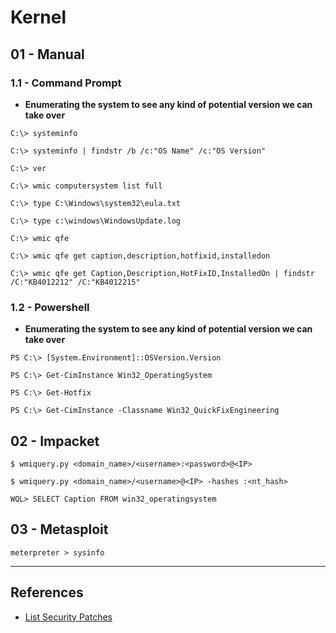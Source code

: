 # Kernel

## 01 - Manual

### 1.1 - Command Prompt

- **Enumerating the system to see any kind of potential version we can take over**

`C:\> systeminfo`

`C:\> systeminfo | findstr /b /c:"OS Name" /c:"OS Version"`

`C:\> ver`

`C:\> wmic computersystem list full`

`C:\> type C:\Windows\system32\eula.txt`

`C:\> type c:\windows\WindowsUpdate.log`

`C:\> wmic qfe`

`C:\> wmic qfe get caption,description,hotfixid,installedon`

`C:\> wmic qfe get Caption,Description,HotFixID,InstalledOn | findstr /C:"KB4012212" /C:"KB4012215"`

### 1.2 - Powershell

- **Enumerating the system to see any kind of potential version we can take over**

`PS C:\> [System.Environment]::OSVersion.Version`

`PS C:\> Get-CimInstance Win32_OperatingSystem`

`PS C:\> Get-Hotfix`

`PS C:\> Get-CimInstance -Classname Win32_QuickFixEngineering`

## 02 - Impacket

`$ wmiquery.py <domain_name>/<username>:<password>@<IP>`

`$ wmiquery.py <domain_name>/<username>@<IP> -hashes :<nt_hash>`

`WQL> SELECT Caption FROM win32_operatingsystem`

## 03 - Metasploit

`meterpreter > sysinfo`

---
## References

- [List Security Patches](https://support.moonpoint.com/os/windows/PowerShell/list-security-patches/)